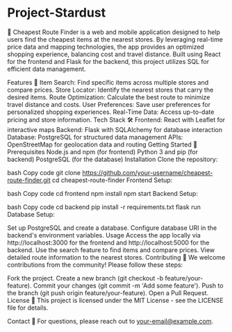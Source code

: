 # Project-Stardust
🛒 Cheapest Route Finder
is a web and mobile application designed to help users find the cheapest items at the nearest stores. By leveraging real-time price data and mapping technologies, the app provides an optimized shopping experience, balancing cost and travel distance. Built using React for the frontend and Flask for the backend, this project utilizes SQL for efficient data management.

Features 🚀
Item Search: Find specific items across multiple stores and compare prices.
Store Locator: Identify the nearest stores that carry the desired items.
Route Optimization: Calculate the best route to minimize travel distance and costs.
User Preferences: Save user preferences for personalized shopping experiences.
Real-Time Data: Access up-to-date pricing and store information.
Tech Stack 🛠️
Frontend: React with Leaflet for interactive maps
Backend: Flask with SQLAlchemy for database interaction
Database: PostgreSQL for structured data management
APIs: OpenStreetMap for geolocation data and routing
Getting Started 🏁
Prerequisites
Node.js and npm (for frontend)
Python 3 and pip (for backend)
PostgreSQL (for the database)
Installation
Clone the repository:

bash
Copy code
git clone https://github.com/your-username/cheapest-route-finder.git
cd cheapest-route-finder
Frontend Setup:

bash
Copy code
cd frontend
npm install
npm start
Backend Setup:

bash
Copy code
cd backend
pip install -r requirements.txt
flask run
Database Setup:

Set up PostgreSQL and create a database.
Configure database URI in the backend's environment variables.
Usage
Access the app locally via http://localhost:3000 for the frontend and http://localhost:5000 for the backend.
Use the search feature to find items and compare prices.
View detailed route information to the nearest stores.
Contributing 🤝
We welcome contributions from the community! Please follow these steps:

Fork the project.
Create a new branch (git checkout -b feature/your-feature).
Commit your changes (git commit -m 'Add some feature').
Push to the branch (git push origin feature/your-feature).
Open a Pull Request.
License 📄
This project is licensed under the MIT License - see the LICENSE file for details.

Contact 📧
For questions, please reach out to your-email@example.com.
